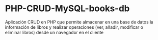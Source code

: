 # PHP-CRUD-MySQL-books-db
Aplicación CRUD en PHP que permite almacenar en una base de datos la información de libros y realizar operaciones (ver, añadir, modificar o eliminar libros) desde un navegador en el cliente
